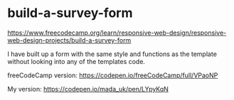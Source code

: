 # build-a-survey-form

https://www.freecodecamp.org/learn/responsive-web-design/responsive-web-design-projects/build-a-survey-form

I have built up a form with the same style and functions as the template without looking into any of the templates code.

freeCodeCamp version:
https://codepen.io/freeCodeCamp/full/VPaoNP

My version:
https://codepen.io/mada_uk/pen/LYpyKqN
